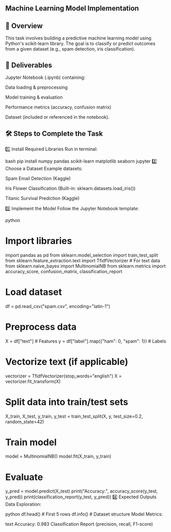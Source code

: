 Machine Learning Model Implementation 
--
📌 Overview
--
This task involves building a predictive machine learning model using Python's scikit-learn library. The goal is to classify or predict outcomes from a given dataset (e.g., spam detection, iris classification).

📂 Deliverables
--
Jupyter Notebook (.ipynb) containing:

Data loading & preprocessing

Model training & evaluation

Performance metrics (accuracy, confusion matrix)

Dataset (included or referenced in the notebook).

🛠️ Steps to Complete the Task
--
1️⃣ Install Required Libraries
Run in terminal:

bash
pip install numpy pandas scikit-learn matplotlib seaborn jupyter
2️⃣ Choose a Dataset
Example datasets:

Spam Email Detection (Kaggle)

Iris Flower Classification (Built-in: sklearn.datasets.load_iris())

Titanic Survival Prediction (Kaggle)

3️⃣ Implement the Model
Follow the Jupyter Notebook template:


python
# Import libraries
import pandas as pd
from sklearn.model_selection import train_test_split
from sklearn.feature_extraction.text import TfidfVectorizer  # For text data
from sklearn.naive_bayes import MultinomialNB
from sklearn.metrics import accuracy_score, confusion_matrix, classification_report

# Load dataset
df = pd.read_csv("spam.csv", encoding="latin-1")

# Preprocess data
X = df["text"]  # Features
y = df["label"].map({"ham": 0, "spam": 1})  # Labels

# Vectorize text (if applicable)
vectorizer = TfidfVectorizer(stop_words="english")
X = vectorizer.fit_transform(X)

# Split data into train/test sets
X_train, X_test, y_train, y_test = train_test_split(X, y, test_size=0.2, random_state=42)

# Train model
model = MultinomialNB()
model.fit(X_train, y_train)

# Evaluate
y_pred = model.predict(X_test)
print("Accuracy:", accuracy_score(y_test, y_pred))
print(classification_report(y_test, y_pred))
4️⃣ Expected Outputs
Data Exploration:

python
df.head()  # First 5 rows
df.info()  # Dataset structure
Model Metrics:

text
Accuracy: 0.983
Classification Report (precision, recall, F1-score)
